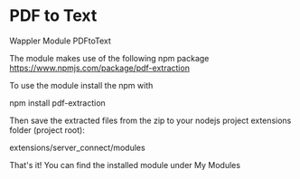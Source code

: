 # PDF to Text
Wappler  Module PDFtoText

The module makes use of the following npm package https://www.npmjs.com/package/pdf-extraction

To use the module install the npm with

npm install pdf-extraction

Then save the extracted files from the zip to your nodejs project extensions folder (project root):

extensions/server_connect/modules

That's it! You can find the installed module under My Modules
